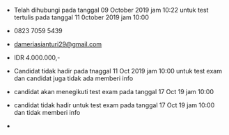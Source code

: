 - Telah dihubungi pada tanggal 09 October 2019 jam 10:22 untuk test tertulis pada tanggal 11 0ctober 2019 jam 10:00

- 0823 7059 5439

- dameriasianturi29@gmail.com

- IDR 4.000.000,-

- Candidat tidak hadir pada tnaggal 11 Oct 2019 jam 10:00 untuk test exam dan candidat juga tidak ada memberi info

- candidat akan menegikuti test exam pada tanggal 17 Oct 19 jam 10:00

- candidat tidak hadir untuk test exam pada tanggal 17 Oct 19 jam 10:00 dan tidak memberi info

- 
